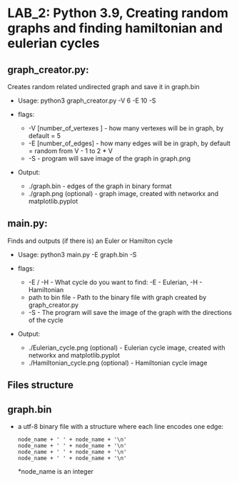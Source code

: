LAB_2: Python 3.9, Creating random graphs and finding hamiltonian and eulerian cycles
=

graph_creator.py: 
-

Creates random related undirected graph and save it in graph.bin
   
- Usage: python3 graph_creator.py -V 6 -E 10 -S


- flags: 
  - -V [number_of_vertexes ] - how many vertexes will be in graph, by default = 5
  - -E [number_of_edges]     - how many edges will be in graph, by default = random from V - 1 to 2 * V 
  - -S                       - program will save image of the graph in graph.png 

  
- Output:
  - ./graph.bin              - edges of the graph in binary format
  - ./graph.png (optional)   - graph image, created with networkx and matplotlib.pyplot
    
main.py:
-
Finds and outputs (if there is) an Euler or Hamilton cycle

- Usage: python3 main.py -E graph.bin -S


- flags: 
  - -E / -H                  - What cycle do you want to find: -E - Eulerian, -H - Hamiltonian
  - path to bin file         - Path to the binary file with graph created by graph_creator.py   
  - -S                       - The program will save the image of the graph with the directions of the cycle 


- Output:
  - ./Eulerian_cycle.png (optional)    - Eulerian cycle image, created with networkx and matplotlib.pyplot
  - ./Hamiltonian_cycle.png (optional) - Hamiltonian cycle image
  

Files structure
-

graph.bin
-
- a utf-8 binary file with a structure where each line encodes one edge:
  
      node_name + ' ' + node_name + '\n'
      node_name + ' ' + node_name + '\n'
      node_name + ' ' + node_name + '\n'
      node_name + ' ' + node_name + '\n'

    *node_name is an integer
    